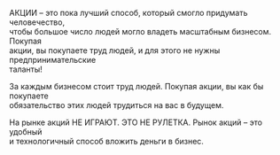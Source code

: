 АКЦИИ – это пока лучший способ, который смогло придумать человечество,  
чтобы большое число людей могло владеть масштабным бизнесом. Покупая  
акции, вы покупаете труд людей, и для этого не нужны предпринимательские  
таланты!

За каждым бизнесом стоит труд людей. Покупая акции, вы как бы покупаете  
обязательство этих людей трудиться на вас в будущем.

На рынке акций НЕ ИГРАЮТ. ЭТО НЕ РУЛЕТКА. Рынок акций – это удобный  
и технологичный способ вложить деньги в бизнес.
